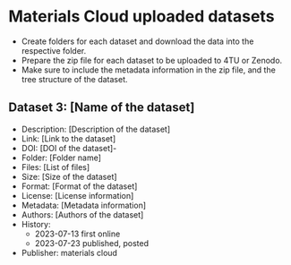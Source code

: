 # Materials Cloud uploaded datasets

- Create folders for each dataset and download the data into the respective folder.
- Prepare the zip file for each dataset to be uploaded to 4TU or Zenodo.
- Make sure to include the metadata information in the zip file, and the tree structure of the dataset.


## Dataset 3: [Name of the dataset]
- Description: [Description of the dataset]
- Link: [Link to the dataset]
- DOI: [DOI of the dataset]-
- Folder: [Folder name]
- Files: [List of files]
- Size: [Size of the dataset]
- Format: [Format of the dataset]
- License: [License information]
- Metadata: [Metadata information]
- Authors: [Authors of the dataset]
- History:
  - 2023-07-13 first online
  - 2023-07-23 published, posted
- Publisher: materials cloud
